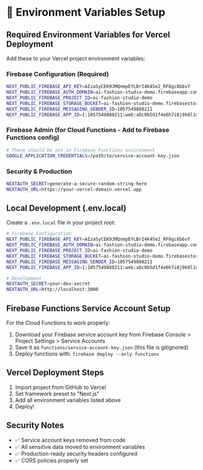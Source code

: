 # 🔐 Environment Variables Setup

## Required Environment Variables for Vercel Deployment

Add these to your Vercel project environment variables:

### Firebase Configuration (Required)
```bash
NEXT_PUBLIC_FIREBASE_API_KEY=AIzaSyCEK9JMQnmpEYLBrI4K4Se2_RF8gc8b6vY
NEXT_PUBLIC_FIREBASE_AUTH_DOMAIN=ai-fashion-studio-demo.firebaseapp.com
NEXT_PUBLIC_FIREBASE_PROJECT_ID=ai-fashion-studio-demo
NEXT_PUBLIC_FIREBASE_STORAGE_BUCKET=ai-fashion-studio-demo.firebasestorage.app
NEXT_PUBLIC_FIREBASE_MESSAGING_SENDER_ID=1057549888211
NEXT_PUBLIC_FIREBASE_APP_ID=1:1057549888211:web:a8c9b5d1f4e6h7i8j9k0l1m2n3o4p5q6
```

### Firebase Admin (for Cloud Functions - Add to Firebase Functions config)
```bash
# These should be set in Firebase Functions environment
GOOGLE_APPLICATION_CREDENTIALS=/path/to/service-account-key.json
```

### Security & Production
```bash
NEXTAUTH_SECRET=generate-a-secure-random-string-here
NEXTAUTH_URL=https://your-vercel-domain.vercel.app
```

## Local Development (.env.local)

Create a `.env.local` file in your project root:

```bash
# Firebase Configuration
NEXT_PUBLIC_FIREBASE_API_KEY=AIzaSyCEK9JMQnmpEYLBrI4K4Se2_RF8gc8b6vY
NEXT_PUBLIC_FIREBASE_AUTH_DOMAIN=ai-fashion-studio-demo.firebaseapp.com
NEXT_PUBLIC_FIREBASE_PROJECT_ID=ai-fashion-studio-demo
NEXT_PUBLIC_FIREBASE_STORAGE_BUCKET=ai-fashion-studio-demo.firebasestorage.app
NEXT_PUBLIC_FIREBASE_MESSAGING_SENDER_ID=1057549888211
NEXT_PUBLIC_FIREBASE_APP_ID=1:1057549888211:web:a8c9b5d1f4e6h7i8j9k0l1m2n3o4p5q6

# Development
NEXTAUTH_SECRET=your-dev-secret
NEXTAUTH_URL=http://localhost:3000
```

## Firebase Functions Service Account Setup

For the Cloud Functions to work properly:

1. Download your Firebase service account key from Firebase Console > Project Settings > Service Accounts
2. Save it as `functions/service-account-key.json` (this file is gitignored)
3. Deploy functions with: `firebase deploy --only functions`

## Vercel Deployment Steps

1. Import project from GitHub to Vercel
2. Set framework preset to "Next.js"
3. Add all environment variables listed above
4. Deploy!

## Security Notes

- ✅ Service account keys removed from code
- ✅ All sensitive data moved to environment variables
- ✅ Production-ready security headers configured
- ✅ CORS policies properly set
